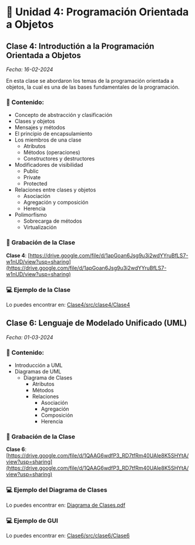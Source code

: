 # 👾 Unidad 4: Programación Orientada a Objetos

## Clase 4: Introductión a la Programación Orientada a Objetos

_Fecha: 16-02-2024_

En esta clase se abordaron los temas de la programación orientada a objetos, la cual es una de las bases fundamentales de la programación.

### 📖 Contenido:

- Concepto de abstracción y clasificación
- Clases y objetos
- Mensajes y métodos
- El principio de encapsulamiento
- Los miembros de una clase
    - Atributos
    - Métodos (operaciones)
    - Constructores y destructores
- Modificadores de visibilidad
    - Public
    - Private
    - Protected
- Relaciones entre clases y objetos
    - Asociación
    - Agregación y composición
    - Herencia
- Polimorfismo
    - Sobrecarga de métodos
    - Virtualización

### 🎥 Grabación de la Clase

**Clase 4**: [https://drive.google.com/file/d/1apGoan6Jsg9u3i2wdYYruBfLS7-w1nUD/view?usp=sharing](https://drive.google.com/file/d/1apGoan6Jsg9u3i2wdYYruBfLS7-w1nUD/view?usp=sharing)

### 💻 Ejemplo de la Clase

Lo puedes encontrar en:  [Clase4/src/clase4/Clase4](./Clase4/src/clase4/Clase4.java)

## Clase 6: Lenguaje de Modelado Unificado (UML)

_Fecha: 01-03-2024_

### 📖 Contenido:

- Introducción a UML
- Diagramas de UML
    - Diagrama de Clases
        - Atributos
        - Métodos
        - Relaciones
            - Asociación
            - Agregación
            - Composición
            - Herencia

### 🎥 Grabación de la Clase

**Clase 6**: [https://drive.google.com/file/d/1QAAG6wdfP3_RD7tfRm40UAle8K5SHYtA/view?usp=sharing](https://drive.google.com/file/d/1QAAG6wdfP3_RD7tfRm40UAle8K5SHYtA/view?usp=sharing)

### 💻 Ejemplo del Diagrama de Clases

Lo puedes encontrar en:  [Diagrama de Clases.pdf](./Diagrama%20de%20Clases.pdf)

### 💻 Ejemplo de GUI

Lo puedes encontrar en:  [Clase6/src/clase6/Clase6](./Clase6/src/clase6/Clase6.java)